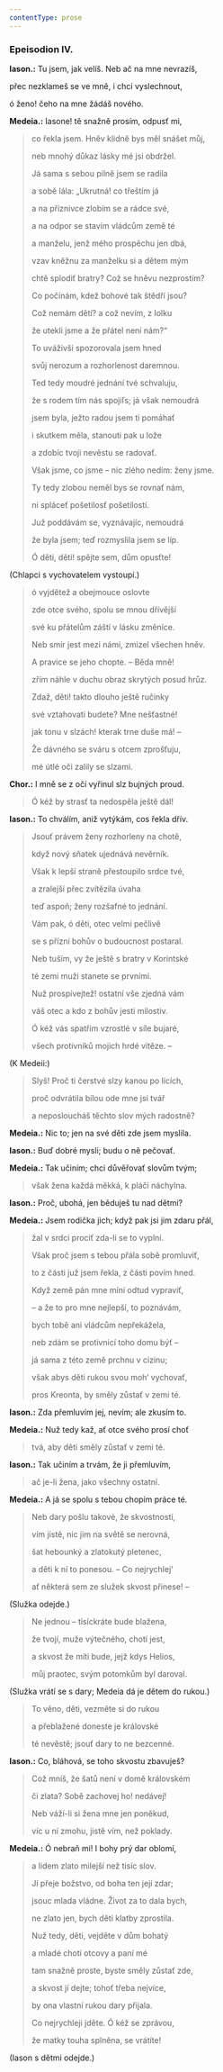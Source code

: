 ```yaml
---
contentType: prose
---
```


<section>

### Epeisodion IV. 

**Iason.:** Tu jsem, jak velíš. Neb ač na mne nevrazíš, 

přec nezklameš se ve mně, i chci vyslechnout, 

ó ženo! čeho na mne žádáš nového.

**Medeia.:** Iasone! tě snažně prosím, odpusť mi,

> co řekla jsem. Hněv klidně bys měl snášet můj, 
> 
> neb mnohý důkaz lásky mé jsi obdržel.
> 
> Já sama s sebou pilně jsem se radila
> 
> a sobě lála: „Ukrutná! co třeštím já
> 
> a na příznivce zlobím se a rádce své,
> 
> a na odpor se stavím vládcům země té 
> 
> a manželu, jenž mého prospěchu jen dbá,
> 
> vzav kněžnu za manželku si a dětem mým
> 
> chtě splodiť bratry? Což se hněvu nezprostím?
> 
> Co počínám, kdež bohové tak štědří jsou?
> 
> Což nemám dětí? a což nevím, z Iolku 
> 
> že utekli jsme a že přátel není nám?“
> 
> To uváživši spozorovala jsem hned
> 
> svůj nerozum a rozhorlenost daremnou.
> 
> Ted tedy moudré jednání tvé schvaluju, 
> 
> že s rodem tím nás spojiľs; já však nemoudrá
> 
> jsem byla, ježto radou jsem ti pomáhať
> 
> i skutkem měla, stanouti pak u lože
> 
> a zdobíc tvoji nevěstu se radovať.
> 
> Však jsme, co jsme – nic zlého nedím: ženy jsme. 
> 
> Ty tedy zlobou neměl bys se rovnať nám,
> 
> ni spláceť pošetilosť pošetilostí.
> 
> Juž poddávám se, vyznávajíc, nemoudrá
> 
> že byla jsem; teď rozmyslila jsem se líp.
> 
> Ó děti, děti! spějte sem, dům opusťte!

(Chlapci s vychovatelem vystoupí.) 

> ó vyjdětež a obejmouce oslovte
> 
> zde otce svého, spolu se mnou dřívější
> 
> své ku přátelům záští v lásku změníce.
> 
> Neb smír jest mezi námi, zmizel všechen hněv.
> 
> A pravice se jeho chopte. – Běda mně! 
> 
> zřím náhle v duchu obraz skrytých posud hrůz.
> 
> Zdaž, děti! takto dlouho ještě ručinky
> 
> své vztahovati budete? Mne nešťastné!
> 
> jak tonu v slzách! kterak trne duše má! –
> 
> Že dávného se sváru s otcem zprošťuju, 
> 
> mé útlé oči zalily se slzami.

**Chor.:** I mně se z očí vyřinul slz bujných proud. 

> Ó kéž by strasť ta nedospěla ještě dál!

**Iason.:** To chválím, aniž vytýkám, cos řekla dřív. 

> Jsouť právem ženy rozhorleny na chotě, 
> 
> když nový sňatek ujednává nevěrník.
> 
> Však k lepší straně přestoupilo srdce tvé, 
> 
> a zralejší přec zvítězila úvaha 
> 
> teď aspoň; ženy rozšafné to jednání. 
> 
> Vám pak, ó děti, otec velmi pečlivě 
> 
> se s přízní bohův o budoucnost postaral. 
> 
> Neb tuším, vy že ještě s bratry v Korintské
> 
> té zemi muži stanete se prvními.
> 
> Nuž prospívejtež! ostatní vše zjedná vám
> 
> váš otec a kdo z bohův jesti milostiv.
> 
> Ó kéž vás spatřím vzrostlé v síle bujaré, 
> 
> všech protivníků mojich hrdé vítěze. – 

(K Medeii:)

> Slyš! Proč ti čerstvé slzy kanou po lících,
> 
> proč odvrátila bílou ode mne jsi tvář
> 
> a neposloucháš těchto slov mých radostně?

**Medeia.:** Nic to; jen na své děti zde jsem myslila.

**Iason.:** Buď dobré mysli; budu o ně pečovať.

**Medeia.:** Tak učiním; chci důvěřovať slovům tvým; 

> však žena každá měkká, k pláči náchylna.

**Iason.:** Proč, ubohá, jen běduješ tu nad dětmi?

**Medeia.:** Jsem rodička jich; když pak jsi jim zdaru přál, 

> žal v srdci prociť zda-li se to vyplní.
> 
> Však proč jsem s tebou přála sobě promluviť,
> 
> to z části juž jsem řekla, z části povím hned.
> 
> Když země pán mne míní odtud vypraviť,
> 
> – a že to pro mne nejlepší, to poznávám, 
> 
> bych tobě ani vládcům nepřekážela,
> 
> neb zdám se protivnicí toho domu býť –
> 
> já sama z této země prchnu v cizinu; 
> 
> však abys děti rukou svou moh‘ vychovať, 
> 
> pros Kreonta, by směly zůstať v zemi té.

**Iason.:** Zda přemluvím jej, nevím; ale zkusím to.

**Medeia.:** Nuž tedy kaž, ať otce svého prosí choť 

> tvá, aby děti směly zůstať v zemi té.

**Iason.:** Tak učiním a trvám, že ji přemluvím, 

> ač je-li žena, jako všechny ostatní.

**Medeia.:** A já se spolu s tebou chopím práce té.

> Neb dary pošlu takové, že skvostností,
> 
> vím jistě, nic jim na světě se nerovná,
> 
> šat hebounký a zlatokutý pletenec, 
> 
> a děti k ní to ponesou. – Co nejrychlej‘
> 
> ať některá sem ze služek skvost přinese! – 

(Služka odejde.)

> Ne jednou – tisíckráte bude blažena,
> 
> že tvojí, muže výtečného, chotí jest,
> 
> a skvost že míti bude, jejž kdys Helios, 
> 
> můj praotec, svým potomkům byl daroval.

(Služka vrátí se s dary; Medeia dá je dětem do rukou.)

> To věno, děti, vezměte si do rukou
> 
> a přeblažené doneste je královské
> 
> té nevěstě; jsouť dary to ne bezcenné.

**Iason.:** Co, bláhová, se toho skvostu zbavuješ? 

> Což mníš, že šatů není v domě královském 
> 
> či zlata? Sobě zachovej ho! nedávej!
> 
> Neb váží-li si žena mne jen poněkud, 
> 
> víc u ní zmohu, jistě vím, než poklady.

**Medeia.:** Ó nebraň mi! I bohy prý dar oblomí, 

> a lidem zlato milejší než tisíc slov. 
> 
> Jí přeje božstvo, od boha ten její zdar; 
> 
> jsouc mlada vládne. Život za to dala bych, 
> 
> ne zlato jen, bych děti klatby zprostila. 
> 
> Nuž tedy, děti, vejděte v dům bohatý 
> 
> a mladé choti otcovy a paní mé 
> 
> tam snažně proste, byste směly zůstať zde, 
> 
> a skvost jí dejte; tohoť třeba nejvíce, 
> 
> by ona vlastní rukou dary přijala. 
> 
> Co nejrychleji jděte. Ó kéž se zprávou, 
> 
> že matky touha splněna, se vrátíte! 

(Iason s dětmi odejde.)

</section>
